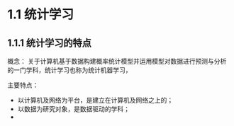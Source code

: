 # 1.1 统计学习

## 1.1.1 统计学习的特点
概念： 关于计算机基于数据构建概率统计模型并运用模型对数据进行预测与分析的一门学科，统计学习也称为统计机器学习，

主要特点：
* 以计算机及网络为平台，是建立在计算机及网络之上的；
* 以数据为研究对象，是数据驱动的学科；
* 
